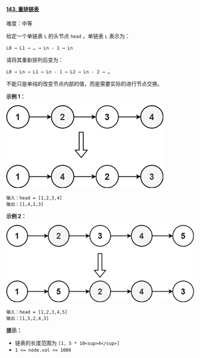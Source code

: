 #### [143\. 重排链表](https://leetcode.cn/problems/reorder-list/)

难度：中等

给定一个单链表 `L` 的头节点 `head` ，单链表 `L` 表示为：

```
L0 → L1 → … → Ln - 1 → Ln
```

请将其重新排列后变为：

```
L0 → Ln → L1 → Ln - 1 → L2 → Ln - 2 → …
```

不能只是单纯的改变节点内部的值，而是需要实际的进行节点交换。

**示例 1：**

![](./assets/img/Question0143_01.png)

```
输入：head = [1,2,3,4]
输出：[1,4,2,3]
```

**示例 2：**

![](./assets/img/Question0143_02.png)

```
输入：head = [1,2,3,4,5]
输出：[1,5,2,4,3]
```

**提示：**

-   链表的长度范围为 `[1, 5 * 10<sup>4</sup>]`
-   `1 <= node.val <= 1000`
